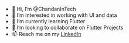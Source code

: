 - 👋 Hi, I’m @ChandanInTech
- 👀 I’m interested in working with UI and data
- 🌱 I’m currently learning Flutter
- 💞️ I’m looking to collaborate on Flutter Projects
- 📫 Reach me on my [LinkedIn](https://www.linkedin.com/in/chandandev/)

<!---
ChandanInTech/ChandanInTech is a ✨ special ✨ repository because its `README.md` (this file) appears on your GitHub profile.
You can click the Preview link to take a look at your changes.
--->
